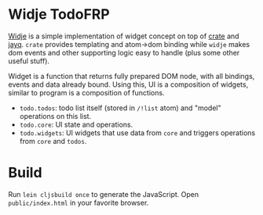 Widje TodoFRP
==========

[Widje](https://github.com/Flamefork/widje) is a simple implementation of widget concept
on top of [crate](https://github.com/ibdknox/crate) and [jayq](https://github.com/ibdknox/jayq).
`crate` provides templating and atom->dom binding while `widje` makes
dom events and other supporting logic easy to handle (plus some other useful stuff).

Widget is a function that returns fully prepared DOM node, with all bindings, events and data already bound.
Using this, UI is a composition of widgets, similar to program is a composition of functions.

- `todo.todos`: todo list itself (stored in `/!list` atom) and "model" operations on this list.
- `todo.core`: UI state and operations.
- `todo.widgets`: UI widgets that use data from `core` and triggers operations from `core` and `todos`.

Build
=====

Run `lein cljsbuild once` to generate the JavaScript.
Open `public/index.html` in your favorite browser.

